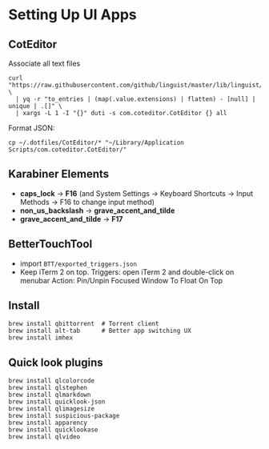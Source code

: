 # Setting Up UI Apps

## CotEditor

Associate all text files

```shell
curl "https://raw.githubusercontent.com/github/linguist/master/lib/linguist/languages.yml" \
  | yq -r "to_entries | (map(.value.extensions) | flatten) - [null] | unique | .[]" \
  | xargs -L 1 -I "{}" duti -s com.coteditor.CotEditor {} all
```

Format JSON:

```shell
cp ~/.dotfiles/CotEditor/* "~/Library/Application Scripts/com.coteditor.CotEditor/"
```


## Karabiner Elements

* **caps_lock** -> **F16** (and System Settings -> Keyboard Shortcuts -> Input Methods -> F16 to change input method)
* **non_us_backslash** -> **grave_accent_and_tilde**
* **grave_accent_and_tilde** -> **F17**


## BetterTouchTool

* import `BTT/exported_triggers.json`
* Keep iTerm 2 on top.
  Triggers: open iTerm 2 and double-click on menubar
  Action: Pin/Unpin Focused Window To Float On Top


## Install

```shell
brew install qbittorrent  # Torrent client
brew install alt-tab      # Better app switching UX
brew install imhex
```


## Quick look plugins

```shell
brew install qlcolorcode
brew install qlstephen
brew install qlmarkdown
brew install quicklook-json
brew install qlimagesize
brew install suspicious-package
brew install apparency
brew install quicklookase
brew install qlvideo
```
